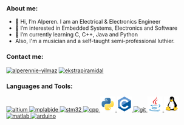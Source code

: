 <h3 align="left">About me:</h3>
<ul>
  <li>👋 Hi, I’m Alperen. I am an Electrical & Electronics Engineer</li>
  <li>👀 I’m interested in Embedded Systems, Electronics and Software</li>
  <li>🌱 I’m currently learning C, C++, Java and Python</li>
  <li>Also, I'm a musician and a self-taught semi-professional luthier.</li>
</ul>

<h3 align="left">Contact me:</h3>
<p align="left">
<a href="https://linkedin.com/in/alperennie-yilmaz" target="blank"><img align="center" src="https://raw.githubusercontent.com/rahuldkjain/github-profile-readme-generator/master/src/images/icons/Social/linked-in-alt.svg" alt="alperennie-yilmaz" height="30" width="40" /></a>
<a href="https://instagram.com/ekstrapiramidal" target="blank"><img align="center" src="https://raw.githubusercontent.com/rahuldkjain/github-profile-readme-generator/master/src/images/icons/Social/instagram.svg" alt="ekstrapiramidal" height="30" width="40" /></a>
</p>



<h3 align="left">Languages and Tools:</h3>
<p align="left"> <a href="https://www.altium.com/" target="_blank" rel="noreferrer"> <img src="https://github.com/AlperenYilmz/test_repo/blob/main/altium-designer.png" alt="altium" width="40" height="40"/> </a> <a href="https://www.microchip.com/" target="_blank" rel="noreferrer"> <img src="https://github.com/AlperenYilmz/test_repo/blob/main/mplab-x-ide-logo.png" alt="mplabide" width="40" height="40"/> </a> <a href="https://www.st.com/content/st_com/en.html" target="_blank" rel="noreferrer"> <img src="https://avatars.githubusercontent.com/u/41542217?s=200&v=4" alt="stm32" width="40" height="40"/> </a> <a href="https://cplusplus.com/" target="_blank" rel="noreferrer"> <img src="https://raw.githubusercontent.com/isocpp/logos/master/cpp_logo.png" alt="cpp" width="40" height="40"/> </a> <a href="https://www.python.org" target="_blank" rel="noreferrer"> <img src="https://raw.githubusercontent.com/devicons/devicon/master/icons/python/python-original.svg" alt="python" width="40" height="40"/> </a> <a href="https://www.cprogramming.com/" target="_blank" rel="noreferrer"> <img src="https://raw.githubusercontent.com/devicons/devicon/master/icons/c/c-original.svg" alt="c" width="40" height="40"/> </a> <a href="https://git-scm.com/" target="_blank" rel="noreferrer"> <img src="https://www.vectorlogo.zone/logos/git-scm/git-scm-icon.svg" alt="git" width="40" height="40"/> </a> <a href="https://www.java.com" target="_blank" rel="noreferrer"> <img src="https://raw.githubusercontent.com/devicons/devicon/master/icons/java/java-original.svg" alt="java" width="40" height="40"/> </a> <a href="https://www.linux.org/" target="_blank" rel="noreferrer"> <img src="https://raw.githubusercontent.com/devicons/devicon/master/icons/linux/linux-original.svg" alt="linux" width="40" height="40"/> </a> <a href="https://www.mathworks.com/" target="_blank" rel="noreferrer"> <img src="https://upload.wikimedia.org/wikipedia/commons/2/21/Matlab_Logo.png" alt="matlab" width="40" height="40"/> </a> <a href="https://www.arduino.cc/" target="_blank" rel="noreferrer"> <img src="https://cdn.worldvectorlogo.com/logos/arduino-1.svg" alt="arduino" width="40" height="40"/> </a> </p>
